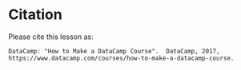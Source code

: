 ---
---
# Citation

Please cite this lesson as:

```
DataCamp: "How to Make a DataCamp Course".  DataCamp, 2017, https://www.datacamp.com/courses/how-to-make-a-datacamp-course.
```
